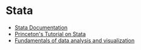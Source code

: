 # Stata
 - [Stata Documentation](https://www.stata.com/features/documentation/)
 - [Princeton's Tutorial on Stata](https://data.princeton.edu/Stata/)
 - [Fundamentals of data analysis and visualization](http://geocenter.github.io/StataTraining/)